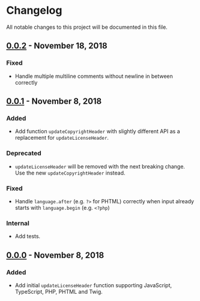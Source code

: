 # Changelog

All notable changes to this project will be documented in this file.

## [0.0.2](https://github.com/inyono/copyright-headers/compare/0.0.1..0.0.2) - November 18, 2018

### Fixed

- Handle multiple multiline comments without newline in between correctly

## [0.0.1](https://github.com/inyono/copyright-headers/compare/0.0.0..0.0.1) - November 8, 2018

### Added

- Add function `updateCopyrightHeader` with slightly different API as a replacement for `updateLicenseHeader`.

### Deprecated

- `updateLicenseHeader` will be removed with the next breaking change. Use the new `updateCopyrightHeader` instead.

### Fixed

- Handle `language.after` (e.g. `?>` for PHTML) correctly when input already starts with `language.begin` (e.g. `<?php`)

### Internal

- Add tests.

## [0.0.0](https://github.com/inyono/copyright-headers/compare/df12fe2868efc66641034590c3ffd37e0896afbb..0.0.0) - November 8, 2018

### Added

- Add initial `updateLicenseHeader` function supporting JavaScript, TypeScript, PHP, PHTML and Twig.
